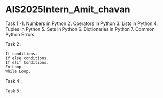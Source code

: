 # AIS2025Intern_Amit_chavan
Task 1 -1. Numbers in Python
        2. Operators in Python
        3. Lists in Python
        4. Tuples in Python
        5. Sets in Python
        6. Dictionaries in Python
        7. Common Python Errors
        

Task 2 :

    If conditions.
    If else conditions.
    If elif Conditions.
    Fo Loop.
    While Loop. 

Task 4 :


Task 5  :

